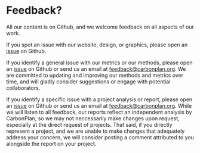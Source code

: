 # Feedback?

All our content is on Github, and we welcome feedback on all aspects of our work.

If you spot an issue with our website, design, or graphics, please open an [issue](https://github.com/carbonplan/reports) on Github.

If you identify a general issue with our metrics or our methods, please open an [issue](https://github.com/carbonplan/reports) on Github or send us an email at [feedback@carbonplan.org](mailto:feedback@carbonplan.org). We are committed to updating and improving our methods and metrics over time, and will gladly consider suggestions or engage with potential collaborators.

If you identify a specific issue with a project analysis or report, please open an [issue](https://github.com/carbonplan/reports) on Github or send us an email at [feedback@carbonplan.org](mailto:feedback@carbonplan.org). While we will listen to all feedback, our reports reflect an independent analysis by CarbonPlan, so we may not neccessarily make changes upon request, especially at the direct request of projects. That said, if you directly represent a project, and we are unable to make changes that adequately address your concern, we will consider posting a comment attributed to you alongside the report on your project.